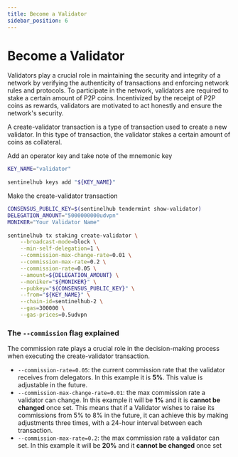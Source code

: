 ```yaml
---
title: Become a Validator
sidebar_position: 6
---
```


# Become a Validator

Validators play a crucial role in maintaining the security and integrity of a network by verifying the authenticity of transactions and enforcing network rules and protocols. To participate in the network, validators are required to stake a certain amount of P2P coins. Incentivized by the receipt of P2P coins as rewards, validators are motivated to act honestly and ensure the network's security.

A create-validator transaction is a type of transaction used to create a new validator. In this type of transaction, the validator stakes a certain amount of coins as collateral.

Add an operator key and take note of the mnemonic key

```bash
KEY_NAME="validator"
​
sentinelhub keys add "${KEY_NAME}"
```

Make the create-validator transaction

```bash
CONSENSUS_PUBLIC_KEY=$(sentinelhub tendermint show-validator)
DELEGATION_AMOUNT="5000000000udvpn"
MONIKER="Your Validator Name"
​
sentinelhub tx staking create-validator \
    --broadcast-mode=block \
    --min-self-delegation=1 \
    --commission-max-change-rate=0.01 \
    --commission-max-rate=0.2 \
    --commission-rate=0.05 \
    --amount=${DELEGATION_AMOUNT} \
    --moniker="${MONIKER}" \
    --pubkey="${CONSENSUS_PUBLIC_KEY}" \
    --from="${KEY_NAME}" \
    --chain-id=sentinelhub-2 \
    --gas=300000 \
    --gas-prices=0.5udvpn
```

### The `--commission` flag explained

The commission rate plays a crucial role in the decision-making process when executing the create-validator transaction.

- `--commission-rate=0.05`: the current commission rate that the validator receives from delegators. In this example it is **5%**. This value is adjustable in the future.
- `--commission-max-change-rate=0.01`: the max commission rate a validator can change. In this example it will be **1%** and it is **cannot be changed** once set. This means that if a Validator wishes to raise its commissions from 5% to 8% in the future, it can achieve this by making adjustments three times, with a 24-hour interval between each transaction.
- `--commission-max-rate=0.2`: the max commission rate a validator can set. In this example it will be **20%** and it **cannot be changed** once set